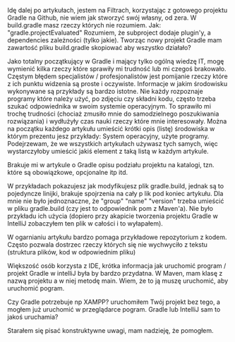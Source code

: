 Idę dalej po artykułach, jestem na Filtrach, korzystając z gotowego projektu Gradle na Github, nie wiem jak stworzyć swój własny, od zera. W build.gradle masz rzeczy których nie rozumiem. Jak: "gradle.projectEvaluated"
Rozumiem, że subproject dodaje plugin'y, a dependencies zależności (tylko jakie).
Tworząc nowy projekt Gradle mam zawartość pliku build.gradle skopiować aby wszystko działało?


Jako totalny początkujący w Gradle i mający tylko ogólną wiedzę IT, mogę wymienić kilka rzeczy które sprawiły mi trudność lub mi czegoś brakowało.
Częstym błędem specjalistów / profesjonalistów jest pomijanie rzeczy które z ich punktu widzenia są proste i oczywiste. Informacje w jakim środowisku wykonywane są przykłady są bardzo istotne. Nie każdy rozpoznaje programy które należy użyć, po zdjęciu czy składni kodu, często trzeba szukać odpowiednika w swoim systemie operacyjnym. To sprawiło mi trochę trudności (chociaż zmusiło mnie do samodzielnego poszukiwania rozwiązania) i wydłużyły czas nauki rzeczy które mnie interesowały. Można na początku każdego artykułu umieścić krótki opis (listę) środowiska w którym prezentu jesz przykłady: System operacyjny, użyte programy. Podejrzewam, że we wszystkich artykułach używasz tych samych, więc wystarczyłoby umieścić jakiś element z taką listą w każdym artykule.

Brakuje mi w artykule o Gradle opisu podziału projektu na katalogi, tzn. które są obowiązkowe, opcjonalne itp itd.

W przykładach pokazujesz jak modyfikujesz plik gradle.build, jednak są to pojedyncze linijki, brakuje spojrzenia na cały p lik pod koniec artykułu. Dla mnie nie było jednoznaczne, że "group" "name" "version" trzeba umieścić w pliku gradle.build (czy jest to odpowiednik pom z Maven'a). Nie było przykładu ich użycia (dopiero przy akapicie tworzenia projektu Gradle w IntelliJ zobaczyłem ten plik w całości i to wyłapałem).

W ogarnianiu artykułu bardzo pomaga przykładowe repozytorium z kodem. Często pozwala dostrzec rzeczy których się nie wychwyciło z tekstu (struktura plików, kod w odpowiednim pliku)

Większość osób korzysta z IDE, krótka informacja jak uruchomić program / projekt Gradle w intelliJ była by bardzo przydatna. W Maven, mam klasę z nazwą projektu a w niej metodę main. Wiem, że to ją muszę uruchomić, aby uruchomić pogram.

Czy Gradle potrzebuje np XAMPP? uruchomiłem Twój projekt bez tego, a mogłem już uruchomić w przeglądarce pogram. Gradle lub IntelliJ sam to jakoś uruchamia?

Starałem się pisać konstruktywne uwagi, mam nadzieję, że pomogłem.

